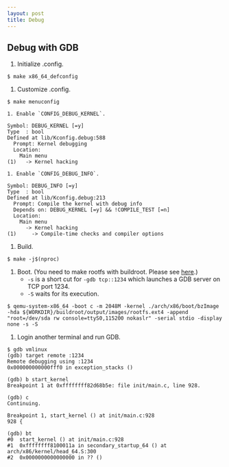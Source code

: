```yaml
---
layout: post
title: Debug
---
```




## Debug with GDB
1. Initialize .config.
```
$ make x86_64_defconfig
```
1. Customize .config.
```
$ make menuconfig
```
	1. Enable `CONFIG_DEBUG_KERNEL`.
```
Symbol: DEBUG_KERNEL [=y]
Type  : bool
Defined at lib/Kconfig.debug:588
  Prompt: Kernel debugging
  Location:
    Main menu
(1)   -> Kernel hacking
```
	1. Enable `CONFIG_DEBUG_INFO`.
```
Symbol: DEBUG_INFO [=y]
Type  : bool
Defined at lib/Kconfig.debug:213
  Prompt: Compile the kernel with debug info
  Depends on: DEBUG_KERNEL [=y] && !COMPILE_TEST [=n]
  Location:
    Main menu
      -> Kernel hacking
(1)     -> Compile-time checks and compiler options
```
1. Build.
```
$ make -j$(nproc)
```
1. Boot. (You need to make rootfs with buildroot. Please see [here](https://zulinx86.com/notebook/kernel/environment).)
	- `-s` is a short cut for `-gdb tcp::1234` which launches a GDB server on TCP port 1234.
	- `-S` waits for its execution.
```
$ qemu-system-x86_64 -boot c -m 2048M -kernel ./arch/x86/boot/bzImage -hda ${WORKDIR}/buildroot/output/images/rootfs.ext4 -append "root=/dev/sda rw console=ttyS0,115200 nokaslr" -serial stdio -display none -s -S
```
1. Login another terminal and run GDB.
```
$ gdb vmlinux
(gdb) target remote :1234 
Remote debugging using :1234
0x000000000000fff0 in exception_stacks ()

(gdb) b start_kernel
Breakpoint 1 at 0xffffffff82d68b5e: file init/main.c, line 928.

(gdb) c
Continuing.

Breakpoint 1, start_kernel () at init/main.c:928
928	{

(gdb) bt
#0  start_kernel () at init/main.c:928
#1  0xffffffff8100011a in secondary_startup_64 () at arch/x86/kernel/head_64.S:300
#2  0x0000000000000000 in ?? ()
```
